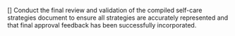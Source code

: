 [] Conduct the final review and validation of the compiled self-care strategies document to ensure all strategies are accurately represented and that final approval feedback has been successfully incorporated.